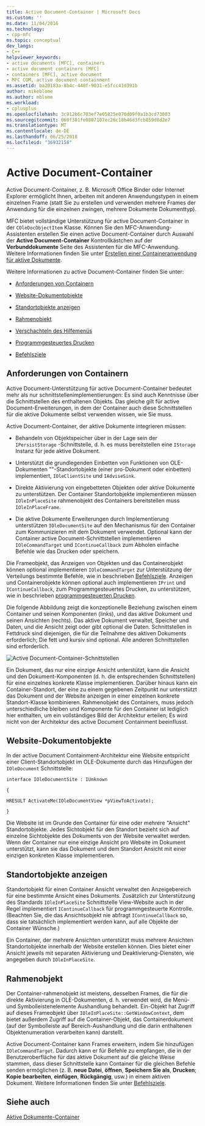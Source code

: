 ```yaml
---
title: Active Document-Container | Microsoft Docs
ms.custom: ''
ms.date: 11/04/2016
ms.technology:
- cpp-mfc
ms.topic: conceptual
dev_langs:
- C++
helpviewer_keywords:
- active documents [MFC], containers
- active document containers [MFC]
- containers [MFC], active document
- MFC COM, active document containment
ms.assetid: ba20183a-8b4c-440f-9031-e5fcc41d391b
author: mikeblome
ms.author: mblome
ms.workload:
- cplusplus
ms.openlocfilehash: 3c912b6c703ef7e05825e070d09f0a1b3cd73003
ms.sourcegitcommit: 060f381fe0807107ec26c18b46d3fcb859d8d2e7
ms.translationtype: MT
ms.contentlocale: de-DE
ms.lasthandoff: 06/25/2018
ms.locfileid: "36932158"
---
```

# <a name="active-document-containers"></a>Active Document-Container
Active Document-Container, z. B. Microsoft Office Binder oder Internet Explorer ermöglicht Ihnen, arbeiten mit anderen Anwendungstypen in einem einzelnen Frame (statt Sie zu erstellen und verwenden mehrere Frames der Anwendung für die einzelnen zwingen, mehrere Dokumente Dokumenttyp).  
  
 MFC bietet vollständige Unterstützung für active Document-Container in der `COleDocObjectItem` Klasse. Können Sie den MFC-Anwendung-Assistenten erstellen Sie einen active Document-Container durch Auswahl der **Active Document-Container** Kontrollkästchen auf der **Verbunddokumente** Seite des Assistenten für die MFC-Anwendung. Weitere Informationen finden Sie unter [Erstellen einer Containeranwendung für aktive Dokumente](../mfc/creating-an-active-document-container-application.md).  
  
 Weitere Informationen zu active Document-Container finden Sie unter:  
  
-   [Anforderungen von Containern](#container_requirements)  
  
-   [Website-Dokumentobjekte](#document_site_objects)  
  
-   [Standortobjekte anzeigen](#view_site_objects)  
  
-   [Rahmenobjekt](#frame_object)  
  
-   [Verschachteln des Hilfemenüs](../mfc/help-menu-merging.md)  
  
-   [Programmgesteuertes Drucken](../mfc/programmatic-printing.md)  
  
-   [Befehlsziele](../mfc/message-handling-and-command-targets.md)  
  
##  <a name="container_requirements"></a> Anforderungen von Containern  
 Active Document-Unterstützung für active Document-Container bedeutet mehr als nur schnittstellenimplementierungen: Es sind auch Kenntnisse über die Schnittstellen des enthaltenen Objekts. Das gleiche gilt für active Document-Erweiterungen, in dem der Container auch diese Schnittstellen für die aktive Dokumente selbst verwenden wissen, wie Sie muss.  
  
 Active Document-Container, der aktive Dokumente integrieren müssen:  
  
-   Behandeln von Objektspeicher über in der Lage sein der `IPersistStorage` -Schnittstelle, d. h. es muss bereitstellen eine `IStorage` Instanz für jede aktive Dokument.  
  
-   Unterstützt die grundlegenden Einbetten von Funktionen von OLE-Dokumenten ""-Standortobjekte (einer pro-Dokument oder einbetten) implementiert, `IOleClientSite` und `IAdviseSink`.  
  
-   Direkte Aktivierung von eingebetteten Objekten oder aktive Dokumente zu unterstützen. Der Container Standortobjekte implementieren müssen `IOleInPlaceSite` rahmenobjekt des Containers bereitstellen muss `IOleInPlaceFrame`.  
  
-   Die aktive Dokumente Erweiterungen durch Implementierung unterstützen `IOleDocumentSite` auf den Mechanismus für den Container zum Kommunizieren mit dem Dokument verwendet. Optional kann der Container active Document-Schnittstellen implementieren `IOleCommandTarget` und `IContinueCallback` zum Abholen einfache Befehle wie das Drucken oder speichern.  
  
 Die Frameobjekt, das Anzeigen von Objekten und das Containerobjekt können optional implementieren `IOleCommandTarget` zur Unterstützung der Verteilungs bestimmte Befehle, wie in beschrieben [Befehlsziele](../mfc/message-handling-and-command-targets.md). Anzeigen und Containerobjekte können optional auch implementieren `IPrint` und `IContinueCallback`, zum Programmgesteuertes Drucken, zu unterstützen, wie in beschrieben [programmgesteuerten Drucken](../mfc/programmatic-printing.md).  
  
 Die folgende Abbildung zeigt die konzeptionelle Beziehung zwischen einem Container und seinen Komponenten (links), und das aktive Dokument und seinen Ansichten (rechts). Das aktive Dokument verwaltet, Speicher und Daten, und die Ansicht zeigt oder gibt optional die Daten. Schnittstellen in Fettdruck sind diejenigen, die für die Teilnahme des aktiven Dokuments erforderlich; Die fett und kursiv sind optional. Alle anderen Schnittstellen sind erforderlich.  
  
 ![Active Document-Container-Schnittstellen](../mfc/media/vc37gj1.gif "vc37gj1")  
  
 Ein Dokument, das nur eine einzige Ansicht unterstützt, kann die Ansicht und den Dokument-Komponenten (d. h. die entsprechenden Schnittstellen) für eine einzelnes konkrete Klasse implementieren. Darüber hinaus kann ein Container-Standort, der eine zu einem gegebenen Zeitpunkt nur unterstützt das Dokument und der Website anzeigen in einer einzelnen konkrete Standort-Klasse kombinieren. Rahmenobjekt des Containers, muss jedoch unterschiedliche bleiben und Komponente für den Container ist lediglich hier enthalten, um ein vollständiges Bild der Architektur erteilen; Es wird nicht von der Architektur des active Document Containment beeinflusst.  
  
##  <a name="document_site_objects"></a> Website-Dokumentobjekte  
 In der active Document Containment-Architektur eine Website entspricht einer Client-Standortobjekt im OLE-Dokumente durch das Hinzufügen der `IOleDocument` Schnittstelle:  
  
 `interface IOleDocumentSite : IUnknown`  
  
 `{`  
  
 `HRESULT ActivateMe(IOleDocumentView *pViewToActivate);`  
  
 `}`  
  
 Die Website ist im Grunde den Container für eine oder mehrere "Ansicht" Standortobjekte. Jedes Sichtobjekt für den Standort bezieht sich auf einzelne Sichtobjekte des Dokuments von der Website verwaltet werden. Wenn der Container nur eine einzige Ansicht pro Website im Dokument unterstützt, kann sie das Dokument und dem Standort Ansicht mit einer einzigen konkreten Klasse implementieren.  
  
##  <a name="view_site_objects"></a> Standortobjekte anzeigen  
 Standortobjekt für einen Container Ansicht verwaltet den Anzeigebereich für eine bestimmte Ansicht eines Dokuments. Zusätzlich zur Unterstützung des Standards `IOleInPlaceSite` Schnittstelle View-Website auch in der Regel implementiert `IContinueCallback` für programmgesteuerte Kontrolle. (Beachten Sie, die das Ansichtsobjekt nie abfragt `IContinueCallback` so, dass sie tatsächlich implementiert werden kann, auf alle Objekte der Container Wünsche.)  
  
 Ein Container, der mehrere Ansichten unterstützt muss mehrere Ansichten Standortobjekte innerhalb der Website erstellen können. Dies bietet einer Ansicht jeweils mit separaten Aktivierung und Deaktivierung-Diensten, wie angegeben durch `IOleInPlaceSite`.  
  
##  <a name="frame_object"></a> Rahmenobjekt  
 Der Container-rahmenobjekt ist meistens, desselben Frames, die für die direkte Aktivierung in OLE-Dokumenten, d. h. verwendet wird, die Menü- und Symbolleistenelemente Aushandlung behandelt. Ein-Objekt hat Zugriff auf dieses Frameobjekt über `IOleInPlaceSite::GetWindowContext`, dem bietet außerdem Zugriff auf die Container-Objekt, das Containerdokument (auf der Symbolleiste auf Bereich-Aushandlung und die darin enthaltenen Objektenumeration verarbeiten kann) darstellt.  
  
 Active Document-Container kann Frames erweitern, indem Sie hinzufügen `IOleCommandTarget`. Dadurch kann er für Befehle zu empfangen, die in der Benutzeroberfläche für das aktive Dokument auf die gleiche Weise stammen, dass dieser Schnittstelle kann Container für die gleichen Befehle senden ermöglichen (z. B. **neue Datei**, **öffnen**,  **Speichern Sie als**, **Drucken**; **Kopie bearbeiten**, **einfügen**, **Rückgängig**, usw.) in einem aktiven Dokument. Weitere Informationen finden Sie unter [Befehlsziele](../mfc/message-handling-and-command-targets.md).  
  
## <a name="see-also"></a>Siehe auch  
 [Aktive Dokumente-Container](../mfc/active-document-containment.md)

